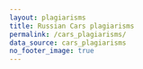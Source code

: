```yaml
---
layout: plagiarisms
title: Russian Cars plagiarisms
permalink: /cars_plagiarisms/
data_source: cars_plagiarisms
no_footer_image: true
---
```

